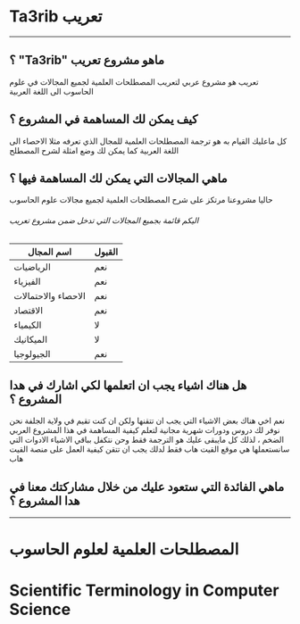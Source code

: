 # Ta3rib تعريب
--------------

## ؟ "Ta3rib" ماهو مشروع تعريب 
تعريب هو مشروع عربي لتعريب المصطلحات العلمية لجميع المجالات في علوم الحاسوب الى اللغة العربية

## كيف يمكن لك المساهمة في المشروع ؟
كل ماعليك القيام به هو ترجمة المصطلحات العلمية للمجال الذي تعرفه مثلا الاحصاء الى اللغة العربية كما يمكن لك وضع امثلة لشرح المصطلح 

## ماهي المجالات التي يمكن لك المساهمة فيها ؟
حاليا مشروعنا مرتكز على شرح المصطلحات العلمية لجميع مجالات علوم الحاسوب


###### اليكم قائمة بجميع المجالات التي تدخل ضمن مشروع تعريب

اسم المجال | القبول 
-------|-----
الرياضيات | نعم
الفيزياء | نعم 
الاحصاء والاحتمالات | نعم
الاقتصاد | نعم 
الكيمياء | ﻻ  
الميكانيك | ﻻ
الجيولوجيا | نعم


##  هل هناك اشياء يجب ان اتعلمها لكي اشارك في هدا المشروع ؟
نعم اخي هناك بعض الاشياء التي يجب ان تتقنها ولكن ان كنت تقيم في ولاية الجلفة نحن نوفر  لك دروس  ودورات شهرية مجانية لتعلم كيفية
المساهمة في هذا المشروع العربي الضخم ، لذلك كل مايبقى  عليك هو الترجمة فقط وحن نتكفل بباقي الاشياء 
الادوات التي سانستعملها هي موقع القيت هاب فقط لدلك يجب ان تتقن كيفية العمل على منصة القيت هاب

## ماهي الفائدة التي ستعود عليك من خلال مشاركتك معنا في هدا المشروع ؟







--------------------------------------------------------------
#  المصطلحات العلمية لعلوم الحاسوب
# Scientific Terminology in Computer Science


